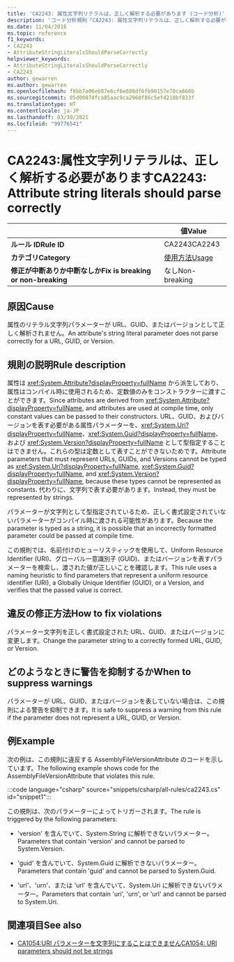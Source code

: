 ```yaml
---
title: 'CA2243: 属性文字列リテラルは、正しく解析する必要があります (コード分析)'
description: 'コード分析規則「CA2243: 属性文字列リテラルは、正しく解析する必要があります」について'
ms.date: 11/04/2016
ms.topic: reference
f1_keywords:
- CA2243
- AttributeStringLiteralsShouldParseCorrectly
helpviewer_keywords:
- AttributeStringLiteralsShouldParseCorrectly
- CA2243
author: gewarren
ms.author: gewarren
ms.openlocfilehash: f8bb7a06eb87e6cf6e888df6fb90157e70ca666b
ms.sourcegitcommit: 05d0087dfca85aac9ca2960f86c5efd218bf833f
ms.translationtype: HT
ms.contentlocale: ja-JP
ms.lasthandoff: 03/30/2021
ms.locfileid: "99776541"
---
```

# <a name="ca2243-attribute-string-literals-should-parse-correctly"></a><span data-ttu-id="a77df-103">CA2243:属性文字列リテラルは、正しく解析する必要があります</span><span class="sxs-lookup"><span data-stu-id="a77df-103">CA2243: Attribute string literals should parse correctly</span></span>

| | <span data-ttu-id="a77df-104">値</span><span class="sxs-lookup"><span data-stu-id="a77df-104">Value</span></span> |
|-|-|
| <span data-ttu-id="a77df-105">**ルール ID**</span><span class="sxs-lookup"><span data-stu-id="a77df-105">**Rule ID**</span></span> |<span data-ttu-id="a77df-106">CA2243</span><span class="sxs-lookup"><span data-stu-id="a77df-106">CA2243</span></span>|
| <span data-ttu-id="a77df-107">**カテゴリ**</span><span class="sxs-lookup"><span data-stu-id="a77df-107">**Category**</span></span> |[<span data-ttu-id="a77df-108">使用方法</span><span class="sxs-lookup"><span data-stu-id="a77df-108">Usage</span></span>](usage-warnings.md)|
| <span data-ttu-id="a77df-109">**修正が中断ありか中断なしか**</span><span class="sxs-lookup"><span data-stu-id="a77df-109">**Fix is breaking or non-breaking**</span></span> |<span data-ttu-id="a77df-110">なし</span><span class="sxs-lookup"><span data-stu-id="a77df-110">Non-breaking</span></span>|

## <a name="cause"></a><span data-ttu-id="a77df-111">原因</span><span class="sxs-lookup"><span data-stu-id="a77df-111">Cause</span></span>

<span data-ttu-id="a77df-112">属性のリテラル文字列パラメーターが URL、GUID、またはバージョンとして正しく解析されません。</span><span class="sxs-lookup"><span data-stu-id="a77df-112">An attribute's string literal parameter does not parse correctly for a URL, GUID, or Version.</span></span>

## <a name="rule-description"></a><span data-ttu-id="a77df-113">規則の説明</span><span class="sxs-lookup"><span data-stu-id="a77df-113">Rule description</span></span>

<span data-ttu-id="a77df-114">属性は <xref:System.Attribute?displayProperty=fullName> から派生しており、属性はコンパイル時に使用されるため、定数値のみをコンストラクターに渡すことができます。</span><span class="sxs-lookup"><span data-stu-id="a77df-114">Since attributes are derived from <xref:System.Attribute?displayProperty=fullName>, and attributes are used at compile time, only constant values can be passed to their constructors.</span></span> <span data-ttu-id="a77df-115">URL、GUID、およびバージョンを表す必要がある属性パラメーターを、<xref:System.Uri?displayProperty=fullName>、<xref:System.Guid?displayProperty=fullName>、および <xref:System.Version?displayProperty=fullName> として型指定することはできません。これらの型は定数として表すことができないためです。</span><span class="sxs-lookup"><span data-stu-id="a77df-115">Attribute parameters that must represent URLs, GUIDs, and Versions cannot be typed as <xref:System.Uri?displayProperty=fullName>, <xref:System.Guid?displayProperty=fullName>, and <xref:System.Version?displayProperty=fullName>, because these types cannot be represented as constants.</span></span> <span data-ttu-id="a77df-116">代わりに、文字列で表す必要があります。</span><span class="sxs-lookup"><span data-stu-id="a77df-116">Instead, they must be represented by strings.</span></span>

<span data-ttu-id="a77df-117">パラメーターが文字列として型指定されているため、正しく書式設定されていないパラメーターがコンパイル時に渡される可能性があります。</span><span class="sxs-lookup"><span data-stu-id="a77df-117">Because the parameter is typed as a string, it is possible that an incorrectly formatted parameter could be passed at compile time.</span></span>

<span data-ttu-id="a77df-118">この規則では、名前付けのヒューリスティックを使用して、Uniform Resource Identifier (URI)、グローバル一意識別子 (GUID)、またはバージョンを表すパラメーターを検索し、渡された値が正しいことを確認します。</span><span class="sxs-lookup"><span data-stu-id="a77df-118">This rule uses a naming heuristic to find parameters that represent a uniform resource identifier (URI), a Globally Unique Identifier (GUID), or a Version, and verifies that the passed value is correct.</span></span>

## <a name="how-to-fix-violations"></a><span data-ttu-id="a77df-119">違反の修正方法</span><span class="sxs-lookup"><span data-stu-id="a77df-119">How to fix violations</span></span>

<span data-ttu-id="a77df-120">パラメーター文字列を正しく書式設定された URL、GUID、またはバージョンに変更します。</span><span class="sxs-lookup"><span data-stu-id="a77df-120">Change the parameter string to a correctly formed URL, GUID, or Version.</span></span>

## <a name="when-to-suppress-warnings"></a><span data-ttu-id="a77df-121">どのようなときに警告を抑制するか</span><span class="sxs-lookup"><span data-stu-id="a77df-121">When to suppress warnings</span></span>

<span data-ttu-id="a77df-122">パラメーターが URL、GUID、またはバージョンを表していない場合は、この規則による警告を抑制できます。</span><span class="sxs-lookup"><span data-stu-id="a77df-122">It is safe to suppress a warning from this rule if the parameter does not represent a URL, GUID, or Version.</span></span>

## <a name="example"></a><span data-ttu-id="a77df-123">例</span><span class="sxs-lookup"><span data-stu-id="a77df-123">Example</span></span>

<span data-ttu-id="a77df-124">次の例は、この規則に違反する AssemblyFileVersionAttribute のコードを示しています。</span><span class="sxs-lookup"><span data-stu-id="a77df-124">The following example shows code for the AssemblyFileVersionAttribute that violates this rule.</span></span>

:::code language="csharp" source="snippets/csharp/all-rules/ca2243.cs" id="snippet1":::

<span data-ttu-id="a77df-125">この規則は、次のパラメーターによってトリガーされます。</span><span class="sxs-lookup"><span data-stu-id="a77df-125">The rule is triggered by the following parameters:</span></span>

- <span data-ttu-id="a77df-126">'version' を含んでいて、System.String に解析できないパラメーター。</span><span class="sxs-lookup"><span data-stu-id="a77df-126">Parameters that contain 'version' and cannot be parsed to System.Version.</span></span>

- <span data-ttu-id="a77df-127">'guid' を含んでいて、System.Guid に解析できないパラメーター。</span><span class="sxs-lookup"><span data-stu-id="a77df-127">Parameters that contain 'guid' and cannot be parsed to System.Guid.</span></span>

- <span data-ttu-id="a77df-128">'url'、'urn'、または 'url' を含んでいて、System.Uri に解析できないパラメーター。</span><span class="sxs-lookup"><span data-stu-id="a77df-128">Parameters that contain 'uri', 'urn', or 'url' and cannot be parsed to System.Uri.</span></span>

## <a name="see-also"></a><span data-ttu-id="a77df-129">関連項目</span><span class="sxs-lookup"><span data-stu-id="a77df-129">See also</span></span>

- [<span data-ttu-id="a77df-130">CA1054:URI パラメーターを文字列にすることはできません</span><span class="sxs-lookup"><span data-stu-id="a77df-130">CA1054: URI parameters should not be strings</span></span>](ca1054.md)
